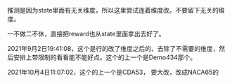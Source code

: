 推测是因为state里面有无关维度，所以这里尝试连着维度改。不要留下无关的维度。

一不做二不休，直接把reward也从state里面拿出去好了。

2021年9月2日19:41:08，这个是行的改了维度之后的，去除了不需要的维度，然后安排上带限制的看看能不能好点。这个的上一个是Demo434那个。

2021年10月4日11:07:02，这个的上一个是CDA53， 要大改，改成NACA65的